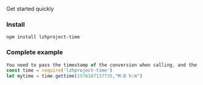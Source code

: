 Get started quickly 

### Install

```shell
npm install lzhproject-time
```
### Complete example

```javascript
You need to pass the timestamp of the conversion when calling, and the format of the output! !! !!
const time = require('lzhproject-time')
let mytime = time.gettime(1576167137735,"M-D h:m")
```

